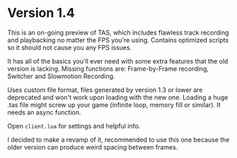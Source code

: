 # Version 1.4

This is an on-going preview of TAS, which includes flawless track recording and playbacking no matter the FPS you're using. Contains optimized scripts so it should not cause you any FPS issues.

It has all of the basics you'll ever need with some extra features that the old version is lacking. Missing functions are: Frame-by-Frame recording, Switcher and Slowmotion Recording.

Uses custom file format, files generated by version 1.3 or lower are deprecated and won't work upon loading with the new one. Loading a huge .tas file might screw up your game (infinite loop, memory fill or similar). It needs an async function.

Open `client.lua` for settings and helpful info.

I decided to make a revamp of it, recommended to use this one because the older version can produce weird spacing between frames.
